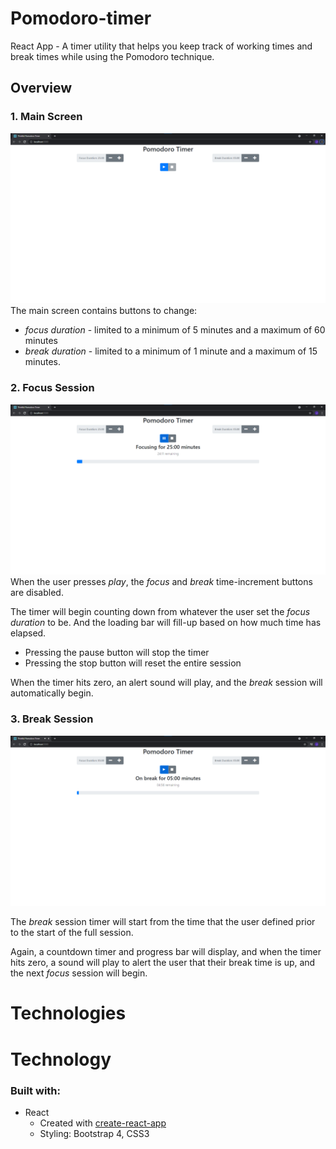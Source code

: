 # Pomodoro-timer
React App - A timer utility that helps you keep track of working times and break times while using the Pomodoro technique. 

## Overview
### 1. Main Screen
![Alt text](/screenshots/main-screen.png "Main Screen")
The main screen contains buttons to change:
* _focus duration_ - limited to a minimum of 5 minutes and a maximum of 60 minutes
*  _break duration_ - limited to a minimum of 1 minute and a maximum of 15 minutes.

### 2. Focus Session
![Alt text](/screenshots/focus.png "Focus session")
When the user presses _play_, the _focus_ and _break_ time-increment buttons are disabled.

The timer will begin counting down from whatever the user set the _focus duration_ to be. And the loading bar will fill-up based on how much time has elapsed.
* Pressing the pause button will stop the timer
* Pressing the stop button will reset the entire session

When the timer hits zero, an alert sound will play, and the _break_ session will automatically begin.


### 3. Break Session
![Alt text](/screenshots/break.png "Focus session")

The _break_ session timer will start from the time that the user defined prior to the start of the full session. 

Again, a countdown timer and progress bar will display, and when the timer hits zero, a sound will play to alert the user that their break time is up, and the next _focus_ session will begin.

# Technologies

# Technology
### Built with:
* React 
    * Created with [create-react-app](https://github.com/facebook/create-react-app) 
    * Styling: Bootstrap 4, CSS3